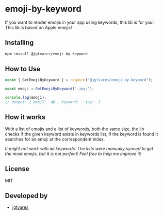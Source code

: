 # emoji-by-keyword
If you want to render emojis in your app using keywords, this lib is for you! This lib is based on Apple emojis!

## Installing
```bash
npm install @jgtvares/emoji-by-keyword
```

## How to Use
```javascript
const { GetEmojiByKeyword } = require("@jgtvares/emoji-by-keyword");

const emoji = GetEmojiByKeyword(':joy:');

console.log(emoji);
// Output: { emoji: '😂', keyword: ':joy:' }
```

## How it works
With a list of emojis and a list of keywords, both the same size, the lib checks if the given keyword exists in keywords list, if the keyword is found it searches for an emoji at the correspondent index.

*It might not work with all keywords. The lists were manually synced to get the most emojis, but it is not perfect! Feel free to help me improve it!*

## License
MIT

## Developed by
- [jgtvares]('https://github.com/jgtvares')
